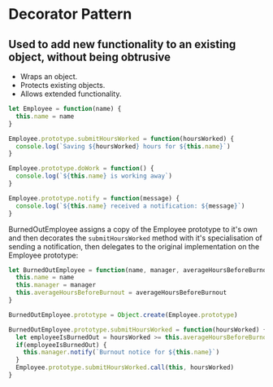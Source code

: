 
# Decorator Pattern

## Used to add new functionality to an existing object, without being obtrusive

- Wraps an object.
- Protects existing objects.
- Allows extended functionality.

```js
let Employee = function(name) {
  this.name = name
}

Employee.prototype.submitHoursWorked = function(hoursWorked) {
  console.log(`Saving ${hoursWorked} hours for ${this.name}`)
}

Employee.prototype.doWork = function() {
  console.log(`${this.name} is working away`)
}

Employee.prototype.notify = function(message) {
  console.log(`${this.name} received a notification: ${message}`)
}
```

BurnedOutEmployee assigns a copy of the Employee prototype to it's own and then decorates the `submitHoursWorked` method with it's specialisation of sending a notification, then delegates to the original implementation on the Employee prototype: 

```js
let BurnedOutEmployee = function(name, manager, averageHoursBeforeBurnout) {
  this.name = name
  this.manager = manager
  this.averageHoursBeforeBurnout = averageHoursBeforeBurnout
}

BurnedOutEmployee.prototype = Object.create(Employee.prototype)

BurnedOutEmployee.prototype.submitHoursWorked = function(hoursWorked) {
  let employeeIsBurnedOut = hoursWorked >= this.averageHoursBeforeBurnout
  if(employeeIsBurnedOut) {
    this.manager.notify(`Burnout notice for ${this.name}`)
  }
  Employee.prototype.submitHoursWorked.call(this, hoursWorked)
}
```